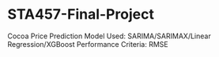 # STA457-Final-Project
Cocoa Price Prediction
Model Used: SARIMA/SARIMAX/Linear Regression/XGBoost
Performance Criteria: RMSE

